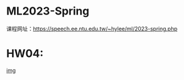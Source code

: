 # ML2023-Spring
课程网址：https://speech.ee.ntu.edu.tw/~hylee/ml/2023-spring.php
# HW04:
[img](/ML2023-HW04/leaderboard.png)
